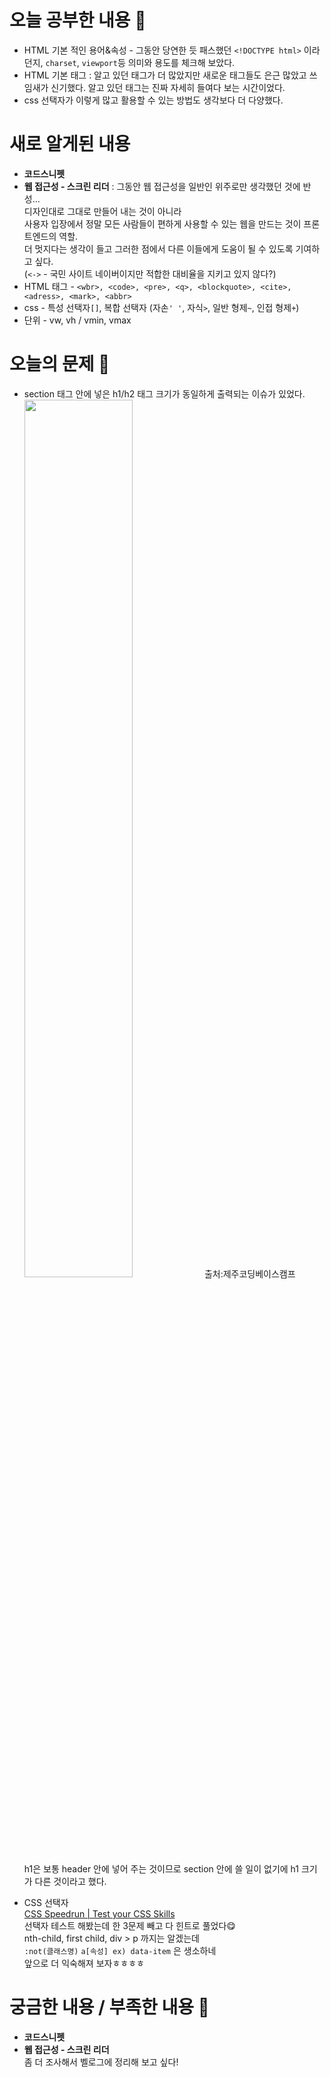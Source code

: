 # 오늘 공부한 내용 🌼
- HTML 기본 적인 용어&속성 - 그동안 당연한 듯 패스했던 `<!DOCTYPE html>` 이라던지, `charset`, `viewport`등 의미와 용도를 체크해 보았다.
- HTML 기본 태그 : 알고 있던 태그가 더 많았지만 새로운 태그들도 은근 많았고 쓰임새가 신기했다. 알고 있던 태그는 진짜 자세히 들여다 보는 시간이었다.
- css 선택자가 이렇게 많고 활용할 수 있는 방법도 생각보다 더 다양했다.

# 새로 알게된 내용

- **코드스니펫**
- **웹 접근성 - 스크린 리더** : 그동안 웹 접근성을 일반인 위주로만 생각했던 것에 반성…<br>디자인대로 그대로 만들어 내는 것이 아니라 <br>사용자 입장에서 정말 모든 사람들이 편하게 사용할 수 있는 웹을 만드는 것이 프론트엔드의 역할. <br>더 멋지다는 생각이 들고 그러한 점에서 다른 이들에게 도움이 될 수 있도록 기여하고 싶다. <br>(`<->` - 국민 사이트 네이버이지만 적합한 대비율을 지키고 있지 않다?)
- HTML 태그 - `<wbr>, <code>, <pre>, <q>, <blockquote>, <cite>, <adress>, <mark>, <abbr>`
- css - 특성 선택자`[]`, 복합 선택자 (자손`' '`, 자식`>`, 일반 형제`~`, 인접 형제`+`)
- 단위 - vw, vh / vmin, vmax

# 오늘의 문제 🥹

- section 태그 안에 넣은 h1/h2 태그 크기가 동일하게 출력되는 이슈가 있었다.<img src="https://user-images.githubusercontent.com/105140201/222381137-f395723a-904b-4f02-8180-eb4827c326a7.png" width=60% >출처:제주코딩베이스캠프<br>h1은 보통 header 안에 넣어 주는 것이므로 section 안에 쓸 일이 없기에 h1 크기가 다른 것이라고 했다.

- CSS 선택자<br>
[CSS Speedrun | Test your CSS Skills](https://css-speedrun.netlify.app/)<br>
선택자 테스트 해봤는데 한 3문제 빼고 다 힌트로 풀었다😋<br>
nth-child, first child, div > p 까지는 알겠는데<br>
`:not(클래스명)` `a[속성] ex) data-item` 은 생소하네<br>
앞으로 더 익숙해져 보자ㅎㅎㅎㅎ

# 궁금한 내용 / 부족한 내용 🧐
- **코드스니펫**
- **웹 접근성 - 스크린 리더**<br>
좀 더 조사해서 벨로그에 정리해 보고 싶다!
